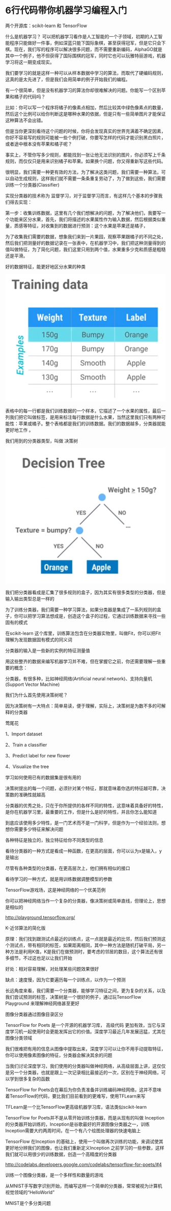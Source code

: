 # 6行代码带你机器学习编程入门

两个开源库：scikit-learn 和 TensorFlow

什么是机器学习？  可以把机器学习看作是人工智能的一个子领域，初期的人工智能程序只能做好一件事，例如深蓝只能下国际象棋，甚至获得冠军，但是它只会下棋。现在，我们写的程序可以解决很多问题，而不需要重新编码，AlphaGO就是其中一个例子，他不但获得了国际围棋的冠军，同时它也可以玩雅特丽游戏，机器学习将这一期变成现实。

我们要学习的就是这样一种可以从样本数据中学习的算法，而取代了硬编码规则，这真的是太先进了，但是我们会用简单的例子开始我们的编程。

有一个很简单，但是没有机器学习的算法你却很难解决的问题。你能写一个区别苹果和橘子的代码吗？

比如：你可以写一个程序将橘子的像素点相加，然后比较其中绿色像素点的数量，然后这个比例可以给你判断这是哪种水果的依据，但是只有一些简单图片才能保证这种算法不会出错。

但是当你更深刻看待这个问题的时候，你将会发现真实的世界充满着不确定因素，你好不容易写的规则可能被一些个例打破，你要写怎样的代码才能识别黑白照片，或者途中根本没有苹果和橘子呢？

事实上，不管你写多少规则，都能找到一张让他无法识别的图片，你必须写上千条规则，而仅仅只是用来识别橘子和苹果。如果换个问题，你又得重新写这些代码。

很明显，我们需要一种更有效的方法，为了解决这类问题，我们需要一种算法，可以自动生成规则，这样我们就不需要一条条重复劳动了，为了做到这些，我们需要训练一个分类器(Classifier)

实现分类器的技术称为 监督学习，对于监督学习而言，有这样几个基本的步骤我们得去实现：

第一步：收集训练数据，这里有几个我们想解决的问题，为了解决他们，我要写一个功能来区分水果，首先，我们将描述的水果属性作为输入数据，然后根据类似重量，质感等特征，对收集到的数据进行预测：这个水果是苹果还是橘子，

为了收集我们需要的数据，想象我们来到一片果园，观察苹果跟橘子的不同之处，然后我们把测量好的数据记录在一张表中，在机器学习中，我们把这种测量得到的值叫做特征，为了简化问题，我们这里只用到两个值，水果重多少克和质感是粗糙还是平滑。

好的数据特征，能更好地区分水果的种类

![1534664621233](TrainingData.png)

表格中的每一行都是我们训练数据的一个样本，它描述了一个水果的属性，最后一列我们把它叫做标签，是用来标注每行数据是什么水果，当然这里我们只有两种可能性：苹果或橘子。整个表格都是我们的训练数据。我们的数据越多，分类器就能更好地工作 。

我们用到的分类器类型，叫做 决策树

![1534666655491](DecisionTree.png)

我们把分类器看成是汇集了很多规则的盒子，因为其实有很多类型的分类器，但是输入输出类型总是一样的

为了训练分类器，我们需要一种学习算法，如果分类器是集成了一系列规则的盒子，你可以把学习算法想成是，创造这个盒子的过程，它通过训练数据来寻找一些固有的模式

在scikit-learn 这个库里，训练算法包含在分类器实物里，叫做Fit，你可以把Fit 理解为发现数据固有模式的同义词

分类器的输入是一些新的实例的特征测量值

用这些整齐的数据来编写机器学习并不难，但在掌握它之前，你还需要理解一些重要的概念：

分类器，有很多种，比如神经网络(Artificial neural network)、支持向量机(Support Vector Machine)

我们为什么首先使用决策树呢？

因为决策树有一大特点：简单易读，便于理解，实际上，决策树是为数不多的可解释的分类器

莺尾花

1、Import dataset

2、Train a classifier

3、Predict label for new flower

4、Visualize the tree

学习如何使用已有的数据集是很有用的

决策树提出的每一个问题，必须针对某个特征，那就意味着你选的特征越可靠，决策数的准确性就越高



分类器的优秀之处，只在于你所提供的各样不同的特性，这意味着具备好的特性，是你在机器学习里，最重要的工作，但是什么是好的特性，并且你怎么能知道

到底应该使用多少特性，是一门艺术而不是一门科学，但是作为一个经验法则，想想你需要多少特征来解决问题

各种特征是独立的，独立特征给你不同类型的信息



看待分类器的一种方式是看成一种函数，在更高的层面，你可以认为x是输入，y是输出

尽管有各种类型的分类器，在更高层次上，他们拥有相似的接口

看待学习的一种方式，就是用训练数据调整模型的参数



TensorFlow游戏场，这是神经网络的一个优美范例

你可以把神经网络当作一个复杂的分类器，像决策树或简单直线，但理论上，思想是相似的



http://playground.tensorflow.org/



K-近邻算法的简化版

原理：我们找到跟测试点最近的训练点，这一点就是最近的比邻，然后我们预测这个测试点，带有相同的标签，如果距离相同，其中一种方法是随机打破平局，另一种方法是利用K值，K是我们在做预测时，要考虑的邻居的数目，这个算法还有很多细节，不过这也足以让我们开始

好处：相对容易理解，对处理某些问题效果很好

缺点：速度慢，因为它要遍历每一个训练点，以作为一个预测

长远角度来看，我们需要一个分类器，能够学习特征之间，更为复杂的关系，以及我们尝试预测的标签，决策树是一个很好的例子，通过玩TensorFlow Playground 来理解神经网络甚至更好



图像分类器通过图像目录区分

TensorFlow for Poets 是一个开源的机器学习库， 高级代码 更加有效，当它与深度学习机一起使用时会更能发挥出它的价值。深度学习最近几年发展迅猛，尤其在图像分类领域

我们很难把有用的信息从图像中提取出来，深度学习可以让你不用手动提取特征，你可以使用像素图像的特征，分类器会解决其余的问题

当我们讨论深度学习，我们使用的分类器叫做神经网络，从高级层面上讲，这仅仅是另一个分类器，也就是跟上一次记录相比最接近的一次，区别在于神经网络，可以学到很多复杂的函数

TensorFlow for Poets会在幕后为你负责准备并训练编码神经网络，这并不意味着TensorFlow的代码，要比我们目前看到的更难写，使用TFLearn来写

TFLearn是一个比TensorFlow更高级机器学习库，语法类似scikit-learn

TensorFlow for Poets并不是从零开始训练分类器，而是从现有的叫做 Inception的分类器开始训练的，Inception是谷歌最好的开源图像分类器之一，训练Inception需要大约两周时间，在一个有八个绘图处理器的快速电脑上

TensorFlow 在Inception 的基础上，使用一个叫做再次训练的功能，来调试使其更好地分辨我们的图像，也让我们重新定义Inception 之前学习的一些参数，这样我们就可以用很少的训练数据，创造一个高精度的分类器

http://codelabs.developers.google.com/codelabs/tensorflow-for-poets/#4

训练一个图像分类器，是一个多样性和数量的游戏



从MNIST手写数字识别开始，而编写这样一个简单的分类器，常常被视为计算机视觉领域的“HelloWorld”

MNIST是个多分类问题

